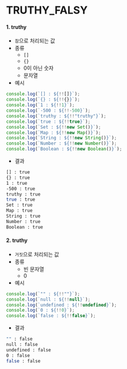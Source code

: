 # TRUTHY_FALSY
#### 1. truthy
- `참`으로 처리되는 값
- 종류
  - `[]`
  - `{}`
  - 0이 아닌 숫자
  - 문자열
- 예시
``` javascript
console.log(`[] : ${!![]}`);
console.log(`{} : ${!!{}}`);
console.log(`1 : ${!!1}`);
console.log(`-500 : ${!!-500}`);
console.log(`truthy : ${!!"truthy"}`);
console.log(`true : ${!!true}`);
console.log(`Set : ${!!new Set()}`);
console.log(`Map : ${!!new Map()}`);
console.log(`String : ${!!new String()}`);
console.log(`Number : ${!!new Number()}`);
console.log(`Boolean : ${!!new Boolean()}`);
```
- 결과
``` bash
[] : true
{} : true
1 : true
-500 : true
truthy : true
true : true
Set : true
Map : true
String : true
Number : true
Boolean : true
```
#### 2. truthy
- `거짓`으로 처리되는 값
- 종류
  - 빈 문자열
  - 0
- 예시
``` javascript
console.log(`"" : ${!!""}`);
console.log(`null : ${!!null}`);
console.log(`undefined : ${!!undefined}`);
console.log(`0 : ${!!0}`);
console.log(`false : ${!!false}`);
```
- 결과
``` bash
"" : false
null : false
undefined : false
0 : false
false : false
```
